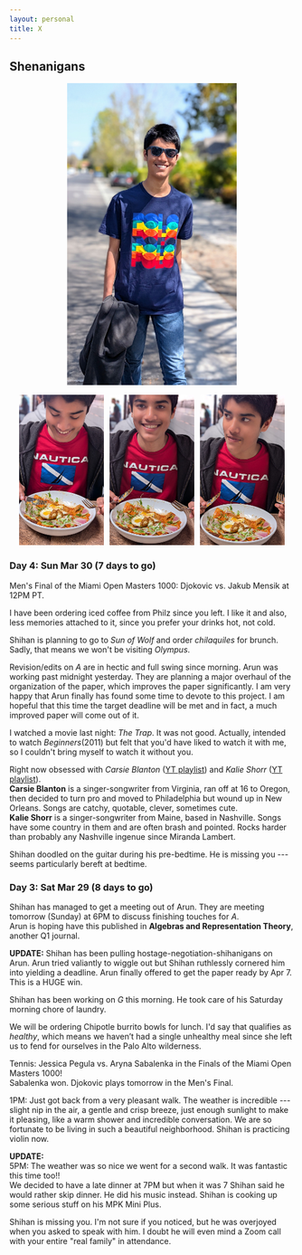 ```yaml
---
layout: personal
title: X
---
```



## Shenanigans

<center><img src="images/kanungo-mar-2025.jpg" alt="Alt Text" width="300"></center>

<center><p float="left"><img src="images/sk-1.jpg" alt="Alt Text" width="150"><img hspace="5"/><img src="images/sk-2.jpg" alt="Alt Text" width="150"><img hspace="5"/><img src="images/sk-3.jpg" alt="Alt Text" width="150"></p></center>

### Day 4: Sun Mar 30 (7 days to go)

Men's Final of the Miami Open Masters 1000: Djokovic vs. Jakub Mensik at 12PM PT.

I have been ordering iced coffee from Philz since you left. I like it and also, less memories attached to it, since you
prefer your drinks hot, not cold. 

Shihan is planning to go to _Sun of Wolf_ and order _chilaquiles_ for brunch. Sadly, that means we won't be visiting
_Olympus_. 

Revision/edits on _A_ are in hectic and full swing since morning. Arun was working past midnight yesterday. They are planning
a major overhaul of the organization of the paper, which improves the paper significantly. I am very happy that Arun finally has 
found some time to devote to this project. I am hopeful that this time the target deadline will be met and in fact, a much
improved paper will come out of it. 

I watched a movie last night: _The Trap_. It was not good. Actually, intended to watch _Beginners_(2011) but felt that you'd
have liked to watch it with me, so I couldn't bring myself to watch it without you. 

Right now obsessed with _Carsie Blanton_ ([YT playlist](https://music.youtube.com/playlist?list=PL6HQpYuOe1KXm15iel1h8rZCf0eWvL8P-&si=9YNGkXfj6Gn988Jl)) and _Kalie Shorr_ ([YT playlist](https://music.youtube.com/playlist?list=PL6HQpYuOe1KWqv28EcA8EAejIxaI8gdjg&si=iKKw7tontvssZABA)). <br>
**Carsie Blanton** is a singer-songwriter from Virginia, ran off at 16 to Oregon, then decided to turn pro and moved to Philadelphia 
but wound up in New Orleans. Songs are catchy, quotable, clever, sometimes cute. <br> 
**Kalie Shorr** is a singer-songwriter from Maine, based in Nashville. Songs have some country in them and are often brash and pointed. 
Rocks harder than probably any Nashville ingenue since Miranda Lambert. 

Shihan doodled on the guitar during his pre-bedtime. He is missing you --- seems particularly bereft at bedtime.



### Day 3: Sat Mar 29 (8 days to go)

Shihan has managed to get a meeting out of Arun. They are meeting tomorrow (Sunday) at 6PM to discuss finishing touches for _A_. 
<br> Arun is hoping have this published in **Algebras and Representation Theory**, another Q1 journal.

**UPDATE:** Shihan has been pulling hostage-negotiation-shihanigans on Arun. Arun tried valiantly to wiggle out but Shihan
ruthlessly cornered him into yielding a deadline. Arun finally offered to get the paper ready by Apr 7. This is a HUGE win. 

Shihan has been working on _G_ this morning. He took care of his Saturday morning chore of laundry.

We will be ordering Chipotle burrito bowls for lunch. I'd say that qualifies as _healthy_, which means we haven’t had a single 
unhealthy meal since she left us to fend for ourselves in the Palo Alto wilderness.

Tennis: Jessica Pegula vs. Aryna Sabalenka in the Finals of the Miami Open Masters 1000! <br>
Sabalenka won. Djokovic plays tomorrow in the Men's Final.

1PM: Just got back from a very pleasant walk. The weather is incredible --- slight nip in the air, a gentle and crisp breeze, just
enough sunlight to make it pleasing, like a warm shower and incredible conversation. We are so fortunate to be living in such a 
beautiful neighborhood. Shihan is practicing violin now. 

**UPDATE:** <br>
5PM: The weather was so nice we went for a second walk. It was fantastic this time too!! <br>
We decided to have a late dinner at 7PM but when it was 7 Shihan said he would rather skip dinner. He did his music instead.
Shihan is cooking up some serious stuff on his MPK Mini Plus. 

Shihan is missing you. I'm not sure if you noticed, but he was overjoyed when you asked to speak with him. I doubt he will 
even mind a Zoom call with your entire "real family" in attendance.
